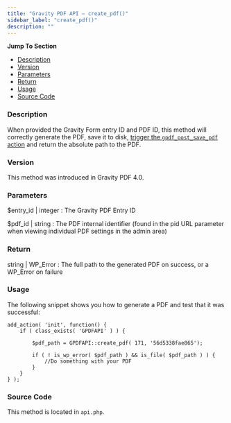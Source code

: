 ```yaml
---
title: "Gravity PDF API – create_pdf()"
sidebar_label: "create_pdf()"
description: ""
---
```


**Jump To Section**

* [Description](#description)
* [Version](#version)
* [Parameters](#parameters)
* [Return](#return)
* [Usage](#usage)
* [Source Code](#source-code)

### Description 

When provided the Gravity Form entry ID and PDF ID, this method will correctly generate the PDF, save it to disk, [trigger the `gpdf_post_save_pdf` action](gfpdf_post_save_pdf.md) and return the absolute path to the PDF.

### Version 

This method was introduced in Gravity PDF 4.0.

### Parameters 

$entry_id | integer
:    The Gravity PDF Entry ID

$pdf_id | string
:    The PDF internal identifier (found in the pid URL parameter when viewing individual PDF settings in the admin area)

### Return 

string | WP_Error
:    The full path to the generated PDF on success, or a WP_Error on failure

### Usage 

The following snippet shows you how to generate a PDF and test that it was successful:

```.language-php
add_action( 'init', function() {
	if ( class_exists( 'GPDFAPI' ) ) {

		$pdf_path = GPDFAPI::create_pdf( 171, '56d5338fae865');

		if ( ! is_wp_error( $pdf_path ) && is_file( $pdf_path ) ) {
			//Do something with your PDF
		}
	}
} );
```

### Source Code 

This method is located in `api.php`.